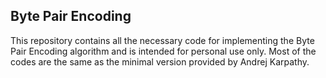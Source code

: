 ## Byte Pair Encoding

This repository contains all the necessary code for implementing the Byte Pair Encoding algorithm and is intended for personal use only. Most of the codes are the same as the minimal version provided by Andrej Karpathy.
